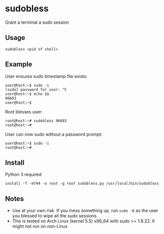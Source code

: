 # sudobless

Grant a terminal a sudo session

## Usage
```
sudobless <pid of shell>
```

## Example

User ensures sudo timestamp file exists:
```
user@host:~$ sudo -i
[sudo] password for user: ^C
user@host:~$ echo $$
96683
user@host:~$ 
```

Root blesses user:
```
root@host:~# sudobless 96683
root@host:~# 
```

User can now sudo without a password prompt:
```
user@host:~$ sudo -i
root@host:~# 
```

## Install

Python 3 required

```
install -T -m744 -o root -g root sudobless.py /usr/local/bin/sudobless
```

## Notes

* Use at your own risk. If you mess something up, run `sudo -K` as the user you blessed to wipe all the sudo sessions.
* This is tested on Arch Linux (kernel 5.5) x86_64 with sudo >= 1.8.22. It might not run on non-Linux
